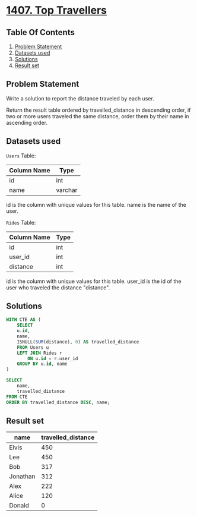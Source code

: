 # [1407. Top Travellers](https://leetcode.com/problems/top-travellers/description/)

## Table Of Contents
1. [Problem Statement](#problem-statement)
2. [Datasets used](#datasets-used)
3. [Solutions](#solutions)
4. [Result set](#result-set)

## Problem Statement

Write a solution to report the distance traveled by each user.

Return the result table ordered by travelled_distance in descending order, if two or more users traveled the same distance, order them by their name in ascending order.

## Datasets used

```Users``` Table:

| Column Name   | Type    |
| ------------- | ------- |
| id            | int     |
| name          | varchar |

id is the column with unique values for this table.
name is the name of the user.

```Rides``` Table:

| Column Name   | Type    |
| ------------- | ------- |
| id            | int     |
| user_id       | int     |
| distance      | int     |

id is the column with unique values for this table.
user_id is the id of the user who traveled the distance "distance".

## Solutions

```sql
WITH CTE AS (
    SELECT
    u.id,
    name,
    ISNULL(SUM(distance), 0) AS travelled_distance
    FROM Users u
    LEFT JOIN Rides r
        ON u.id = r.user_id
    GROUP BY u.id, name
)

SELECT
    name,
    travelled_distance
FROM CTE
ORDER BY travelled_distance DESC, name;
```

## Result set

| name     | travelled_distance |
| -------- | ------------------ |
| Elvis    | 450                |
| Lee      | 450                |
| Bob      | 317                |
| Jonathan | 312                |
| Alex     | 222                |
| Alice    | 120                |
| Donald   | 0                  |